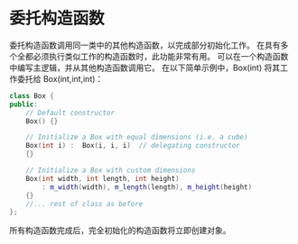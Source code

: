 # 委托构造函数

委托构造函数调用同一类中的其他构造函数，以完成部分初始化工作。 在具有多个全都必须执行类似工作的构造函数时，此功能非常有用。 可以在一个构造函数中编写主逻辑，并从其他构造函数调用它。 在以下简单示例中，Box(int) 将其工作委托给 Box(int,int,int)：

```cpp
class Box {
public:
    // Default constructor
    Box() {}

    // Initialize a Box with equal dimensions (i.e. a cube)
    Box(int i) :  Box(i, i, i)  // delegating constructor
    {}

    // Initialize a Box with custom dimensions
    Box(int width, int length, int height)
        : m_width(width), m_length(length), m_height(height)
    {}
    //... rest of class as before
};
```

所有构造函数完成后，完全初始化的构造函数将立即创建对象。
